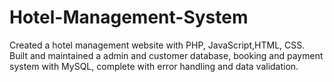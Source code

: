 # Hotel-Management-System
Created a hotel management website with PHP, JavaScript,HTML, CSS. Built and maintained a admin and customer database, booking and payment system with MySQL, complete with error handling and data validation.
